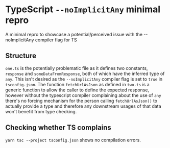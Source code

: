 # TypeScript `--noImplicitAny` minimal repro

A minimal repro to showcase a potential/perceived issue with the --noImplicitAny compiler flag for TS

## Structure

`one.ts` is the potentially problematic file as it defines two constants, `response` and
`someDataFromResponse`, both of which have the inferred type of `any`. This isn't desired as the
`--noImplicitAny` compiler flag is set to `true` in `tsconfig.json`. The function
`fetchUrlAsJson` as defined in `two.ts` is a generic function to allow the caller to define the
expected response, however without the typescript compiler complaining about the use of `any`
there's no forcing mechanism for the person calling `fetchUrlAsJson()` to actually provide a type
and therefore any downstream usages of that data won't benefit from type checking.

## Checking whether TS complains

`yarn tsc --project tsconfig.json` shows no compilation errors.
